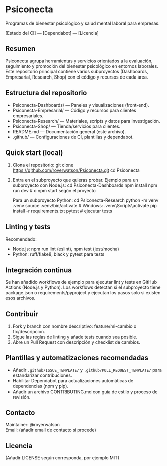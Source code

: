 # Psiconecta

Programas de bienestar psicológico y salud mental laboral para empresas.

[Estado del CI] — [Dependabot] — [Licencia]

Resumen
-------
Psiconecta agrupa herramientas y servicios orientados a la evaluación, seguimiento y promoción del bienestar psicológico en entornos laborales. Este repositorio principal contiene varios subproyectos (Dashboards, Empresarial, Research, Shop) con el código y recursos de cada área.

Estructura del repositorio
--------------------------
- Psiconecta-Dashboards/ — Paneles y visualizaciones (front-end).
- Psiconecta-Empresarial/ — Código y recursos para clientes empresariales.
- Psiconecta-Research/ — Materiales, scripts y datos para investigación.
- Psiconecta-Shop/ — Tienda/servicios para clientes.
- README.md — Documentación general (este archivo).
- .github/ — Configuraciones de CI, plantillas y dependabot.

Quick start (local)
-------------------
1. Clona el repositorio:
   git clone https://github.com/royerwatson/Psiconecta.git
   cd Psiconecta

2. Entra en el subproyecto que quieras probar. Ejemplo para un subproyecto con Node.js:
   cd Psiconecta-Dashboards
   npm install
   npm run dev         # o npm start según el proyecto

   Para un subproyecto Python:
   cd Psiconecta-Research
   python -m venv .venv
   source .venv/bin/activate   # Windows: .venv\Scripts\activate
   pip install -r requirements.txt
   pytest                      # ejecutar tests

Linting y tests
---------------
Recomendado:
- Node.js: npm run lint (eslint), npm test (jest/mocha)
- Python: ruff/flake8, black y pytest para tests

Integración continua
--------------------
Se han añadido workflows de ejemplo para ejecutar lint y tests en GitHub Actions (Node.js y Python). Los workflows detectan si el subproyecto tiene package.json o requirements/pyproject y ejecutan los pasos solo si existen esos archivos.

Contribuir
---------
1. Fork y branch con nombre descriptivo: feature/mi-cambio o fix/descripcion.
2. Sigue las reglas de linting y añade tests cuando sea posible.
3. Abre un Pull Request con descripción y checklist de cambios.

Plantillas y automatizaciones recomendadas
-----------------------------------------
- Añadir `.github/ISSUE_TEMPLATE/` y `.github/PULL_REQUEST_TEMPLATE/` para estandarizar contribuciones.
- Habilitar Dependabot para actualizaciones automáticas de dependencias (npm y pip).
- Añadir un archivo CONTRIBUTING.md con guía de estilo y proceso de revisión.

Contacto
--------
Maintainer: @royerwatson  
Email: (añadir email de contacto si procede)

Licencia
--------
(Añadir LICENSE según corresponda, por ejemplo MIT)